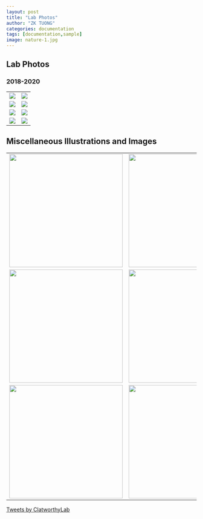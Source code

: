 ```yaml
---
layout: post
title: "Lab Photos"
author: "ZK TUONG"
categories: documentation
tags: [documentation,sample]
image: nature-1.jpg
---
```

<style>
	input {
		border-top-style: hidden;
		border-right-style: hidden;
		border-left-style: hidden;
		border-bottom-style: groove;
		background-color: #eee;
	}

	input[type=checkbox] {
		display: none;
	}

	.container img {		
		transition: transform 0.25s ease;
		cursor: zoom-in;
	}

	input[type=checkbox]:checked ~ label > img {
		transform: scale(2);
		cursor: zoom-out;
	}

	.no-outline:focus {
		outline: none;
	}

	table {
		border-collapse: collapse; 
		width: 100%;
		border: 0px;
		margin-right: 300px;
	}	

	table td { border: 0px;
	}

</style>
## Lab Photos

### 2018-2020
<table border="0" cellpadding="0" cellspacing="0"> 
	<tr>
		<td>
			<div class="container">
				<input type="checkbox" id="zoomCheck">
				<label for="zoomCheck">
					<img src="http://www.med.cam.ac.uk/clatworthy/files/2021/01/IMG_3555-300x225.jpeg">
				</label>
			</div>
		</td>
		<td>
			<div class="container">
				<input type="checkbox" id="zoomCheck">
				<label for="zoomCheck">
					<img src="http://www.med.cam.ac.uk/clatworthy/files/2021/01/IMG_3545-300x225.jpg">
				</label>
			</div>
		</td>		
	</tr>
	<tr>
		<td>
			<div class="container">
				<input type="checkbox" id="zoomCheck">
				<label for="zoomCheck">
					<img src="http://www.med.cam.ac.uk/clatworthy/files/2021/01/IMG_3552-300x300.jpeg">
				</label>
			</div>
		</td>
		<td>
			<div class="container">
				<input type="checkbox" id="zoomCheck">
				<label for="zoomCheck">
					<img src="http://www.med.cam.ac.uk/clatworthy/files/2021/01/IMG_3560-300x225.jpeg">
				</label>
			</div>
		</td>
	</tr>
	<tr>
		<td>
			<div class="container">
				<input type="checkbox" id="zoomCheck">
				<label for="zoomCheck">
					<img src="http://www.med.cam.ac.uk/clatworthy/files/2021/01/beer-festival-300x225.jpg">
				</label>
			</div>
		</td>
		<td>
			<div class="container">
				<input type="checkbox" id="zoomCheck">
				<label for="zoomCheck">
					<img src="http://www.med.cam.ac.uk/clatworthy/files/2021/01/gemma-viva-300x225.jpg">
				</label>
			</div>
		</td>
	</tr>
	<tr>
		<td>
			<div class="container">
				<input type="checkbox" id="zoomCheck">
				<label for="zoomCheck">
					<img src="http://www.med.cam.ac.uk/clatworthy/files/2021/01/riding-viva-300x300.jpg">
				</label>
			</div>
		</td>
		<td>
			<div class="container">
				<input type="checkbox" id="zoomCheck">
				<label for="zoomCheck">
					<img src="http://www.med.cam.ac.uk/clatworthy/files/2021/01/gem-thesis-226x300.jpg">
				</label>
			</div>
		</td>		
	</tr>
</table>

## Miscellaneous Illustrations and Images
<table border="0" cellpadding="0" cellspacing="0"> 
	<tr>
		<td>
			<div class="container">
				<input type="checkbox" id="zoomCheck">
				<label for="zoomCheck">
					<img src="http://www.med.cam.ac.uk/clatworthy/files/2021/01/dandelion.jpg" width="300">
				</label>
			</div>
		</td>
		<td>
			<div class="container">
				<input type="checkbox" id="zoomCheck">
				<label for="zoomCheck">
					<img src="http://www.med.cam.ac.uk/clatworthy/files/2021/01/Spleen_NR-1.jpg" width="300">
				</label>
			</div>
		</td>		
	</tr>
	<tr>
		<td>
			<div class="container">
				<input type="checkbox" id="zoomCheck">
				<label for="zoomCheck">
					<img src="http://www.med.cam.ac.uk/clatworthy/files/2021/01/Kidney-2.jpg" width="300">
				</label>
			</div>
		</td>
		<td><img src="https://clatworthylab.github.io/assets/img/clatworthy_image4_883x431.jpg" width="300">
				</label>
			</div>
		</td>
	</tr>
	<tr>
		<td>
			<div class="container">
				<input type="checkbox" id="zoomCheck">
				<label for="zoomCheck">
					<img src="https://clatworthylab.github.io/assets/img/clatworthy_uru2_883x431.jpg" width="300">
				</label>
			</div>
		</td>
		<td>
			<div class="container">
				<input type="checkbox" id="zoomCheck">
				<label for="zoomCheck">
					<img src="https://clatworthylab.github.io/assets/img/clatworthy_uru1_883x431.jpg" width="300">
				</label>
			</div>
		</td>
	</tr>	
</table>


<a class="twitter-timeline" href="https://twitter.com/ClatworthyLab?ref_src=twsrc%5Etfw">Tweets by ClatworthyLab</a> <script async src="https://platform.twitter.com/widgets.js" charset="utf-8"></script>